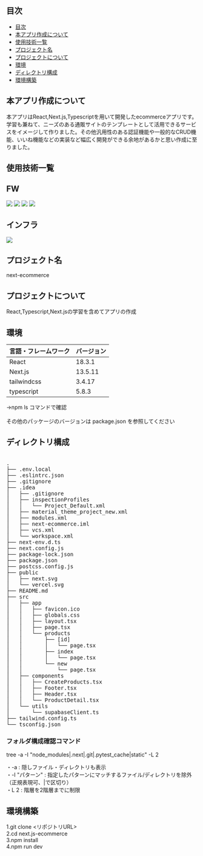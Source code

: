 <div id="top"></div>

## 目次

- [目次](#目次)
- [本アプリ作成について](#本アプリ作成について)
- [使用技術一覧](#使用技術一覧)
- [プロジェクト名](#プロジェクト名)
- [プロジェクトについて](#プロジェクトについて)
- [環境](#環境)
- [ディレクトリ構成](#ディレクトリ構成)
- [環境構築](#環境構築)


## 本アプリ作成について
本アプリはReact,Next.js,Typescriptを用いて開発したecommerceアプリです。学習も兼ねて、ニーズのある通販サイトのテンプレートとして活用できるサービスをイメージして作りました。その他汎用性のある認証機能や一般的なCRUD機能、いいね機能などの実装など幅広く開発ができる余地があるかと思い作成に至りました。


## 使用技術一覧

<!-- シールド一覧 -->
<!-- 該当するプロジェクトの中から任意のものを選ぶ-->
<h2>FW</h2>
<p style="display: inline">
  <!-- フロントエンドのフレームワーク,言語一覧 -->
  <img src="https://img.shields.io/badge/-Next.js-000000.svg?logo=next.js&style=for-the-badge">
  <img src="https://img.shields.io/badge/-TailwindCSS-000000.svg?logo=tailwindcss&style=for-the-badge">
	<img src="https://img.shields.io/badge/-Typescript-000000.svg?logo=Typescript&style=for-the-badge">
	<img src="https://img.shields.io/badge/-React-000000.svg?logo=React&style=for-the-badge">
</p>

<h2>
インフラ
</h2>
<p>
  <!-- インフラ一覧 -->
<img src="https://img.shields.io/badge/-supabase-3FCF8E.svg?logo=supabase&style=for-the-badge&logoColor=3FCF8E">
</p>



## プロジェクト名
next-ecommerce

## プロジェクトについて
React,Typescript,Next.jsの学習を含めてアプリの作成

## 環境
| 言語・フレームワーク     | バージョン   |
| --------------------- | ---------- |
| React                 | 18.3.1     |
| Next.js               | 13.5.11    |
| tailwindcss           | 3.4.17     |
| typescript            | 5.8.3      |

→npm ls コマンドで確認<br><br>
その他のパッケージのバージョンは package.json を参照してください

## ディレクトリ構成
<pre> 
.
├── .env.local
├── .eslintrc.json
├── .gitignore
├── .idea
│   ├── .gitignore
│   ├── inspectionProfiles
│   │   └── Project_Default.xml
│   ├── material_theme_project_new.xml
│   ├── modules.xml
│   ├── next-ecommerce.iml
│   ├── vcs.xml
│   └── workspace.xml
├── next-env.d.ts
├── next.config.js
├── package-lock.json
├── package.json
├── postcss.config.js
├── public
│   ├── next.svg
│   └── vercel.svg
├── README.md
├── src
│   ├── app
│   │   ├── favicon.ico
│   │   ├── globals.css
│   │   ├── layout.tsx
│   │   ├── page.tsx
│   │   └── products
│   │       ├── [id]
│   │       │   └── page.tsx
│   │       ├── index
│   │       │   └── page.tsx
│   │       └── new
│   │           └── page.tsx
│   ├── components
│   │   ├── CreateProducts.tsx
│   │   ├── Footer.tsx
│   │   ├── Header.tsx
│   │   └── ProductDetail.tsx
│   └── utils
│       └── supabaseClient.ts
├── tailwind.config.ts
└── tsconfig.json
</pre>

<h3>フォルダ構成確認コマンド</h3>
tree -a -I "node_modules|.next|.git|.pytest_cache|static" -L 2

・-a : 隠しファイル・ディレクトリも表示<br>
・-I "パターン" : 指定したパターンにマッチするファイル/ディレクトリを除外（正規表現可、|で区切り）<br>
・L 2 : 階層を2階層までに制限

## 環境構築
1.git clone <リポジトリURL> <br>
2.cd next.js-ecommerce <br>
3.npm install <br>
4.npm run dev

